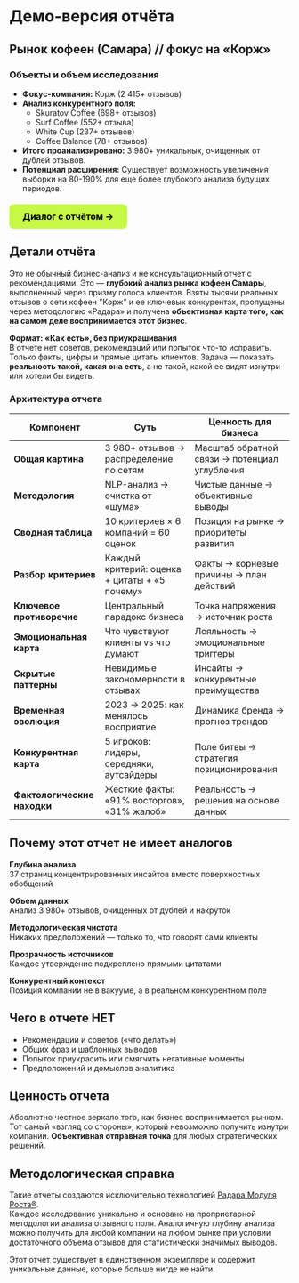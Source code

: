 # Демо-версия отчёта

## Рынок кофеен (Самара) // фокус на «Корж»

### Объекты и объем исследования

- **Фокус-компания:** Корж (2 415+ отзывов)
- **Анализ конкурентного поля:**
    - Skuratov Coffee (698+ отзывов)
    - Surf Coffee (552+ отзыва)
    - White Cup (237+ отзывов)
    - Coffee Balance (78+ отзывов)
- **Итого проанализировано:** 3 980+ уникальных, очищенных от дублей отзывов.
- **Потенциал расширения:** Существует возможность увеличения выборки на 80-190% для еще более глубокого анализа будущих периодов.

<div class="start-button-container">
  <a href="/radar/signal/coffee-points-smr-2025/dashboard" class="btn btn-primary">Диалог с отчётом →</a>
</div>

## Детали отчёта

Это не обычный бизнес-анализ и не консультационный отчет с рекомендациями. Это — **глубокий анализ рынка кофеен Самары**, выполненный через призму голоса клиентов. Взяты тысячи реальных отзывов о сети кофеен "Корж" и ее ключевых конкурентах, пропущены через методологию «Радара» и получена **объективная карта того, как на самом деле воспринимается этот бизнес**.

**Формат: «Как есть», без приукрашивания**  
В отчете нет советов, рекомендаций или попыток что-то исправить. Только факты, цифры и прямые цитаты клиентов. Задача — показать **реальность такой, какая она есть**, а не такой, какой ее видят изнутри или хотели бы видеть.

### Архитектура отчета

| Компонент                      | Суть                                          | Ценность для бизнеса                          |
| ------------------------------ | --------------------------------------------- | --------------------------------------------- |
| **Общая картина**           | 3 980+ отзывов → распределение по сетям       | Масштаб обратной связи → потенциал углубления |
| **Методология**             | NLP-анализ → очистка от «шума»                | Чистые данные → объективные выводы            |
| **Сводная таблица**         | 10 критериев × 6 компаний = 60 оценок         | Позиция на рынке → приоритеты развития        |
| **Разбор критериев**        | Каждый критерий: оценка + цитаты + «5 почему» | Факты → корневые причины → план действий      |
| **Ключевое противоречие**   | Центральный парадокс бизнеса                  | Точка напряжения → источник роста             |
| **Эмоциональная карта**     | Что чувствуют клиенты vs что думают           | Лояльность → эмоциональные триггеры           |
| **Скрытые паттерны**        | Невидимые закономерности в отзывах            | Инсайты → конкурентные преимущества           |
| **Временная эволюция**      | 2023 → 2025: как менялось восприятие          | Динамика бренда → прогноз трендов             |
| **Конкурентная карта**      | 5 игроков: лидеры, середняки, аутсайдеры      | Поле битвы → стратегия позиционирования       |
| **Фактологические находки** | Жесткие факты: «91% восторгов», «31% жалоб»   | Реальность → решения на основе данных         |

## Почему этот отчет не имеет аналогов

**Глубина анализа** <br>
37 страниц концентрированных инсайтов вместо поверхностных обобщений<br>

**Объем данных**<br>
Анализ 3 980+ отзывов, очищенных от дублей и накруток<br>

**Методологическая чистота**<br>
Никаких предположений — только то, что говорят сами клиенты <br>

**Прозрачность источников**<br>
Каждое утверждение подкреплено прямыми цитатами<br>

**Конкурентный контекст**<br>
Позиция компании не в вакууме, а в реальном конкурентном поле<br>

## Чего в отчете НЕТ

- Рекомендаций и советов («что делать»)
- Общих фраз и шаблонных выводов
- Попыток приукрасить или смягчить негативные моменты
- Предположений и домыслов аналитика

## Ценность отчета

Абсолютно честное зеркало того, как бизнес воспринимается рынком. Тот самый «взгляд со стороны», который невозможно получить изнутри компании. **Объективная отправная точка** для любых стратегических решений.

## Методологическая справка

Такие отчеты создаются исключительно технологией [Радара Модуля Роста®](/radar/overview). <br>
Каждое исследование уникально и основано на проприетарной методологии анализа отзывного поля. Аналогичную глубину анализа можно получить для любой компании на любом рынке при условии достаточного объема отзывов для статистически значимых выводов.

Этот отчет существует в единственном экземпляре и содержит уникальные данные, которые больше нигде не найти.

<style>
/* --- ОБЩИЕ СТИЛИ ДЛЯ ВСЕХ КНОПОК --- */
.btn {
  display: inline-block;
  padding: 12px 24px;
  border-radius: 8px;
  font-weight: 700;
  font-size: 16px;
  text-align: center;
  text-decoration: none;
  transition: all 0.3s ease;
  cursor: pointer;
  border: none;
  margin: 10px 0;
}

.btn:hover {
  transform: translateY(-2px);
  text-decoration: none !important;
}

/* --- СТИЛЬ 1: ОСНОВНАЯ КНОПКА (ЯРКАЯ) --- */
.btn-primary {
  background-color: #C5F946; /* Яркий лаймовый */
  color: #000 !important;
}

.btn-primary:hover {
  background-color: #347b6c; /* Темный при наведении */
  color: white !important;
}

/* --- СТИЛЬ 2: ВТОРОСТЕПЕННАЯ КНОПКА (ТЕМНАЯ) --- */
.btn-secondary {
  background-color: #347b6c; /* Темный */
  color: white !important;
}

.btn-secondary:hover {
  background-color: #C5F946; /* Яркий при наведении */
  color: #000 !important;
}

/* --- Контейнер для отдельной кнопки --- */
.start-button-container {
  margin: 20px 0;
  text-align: left;
}

.start-button-container .btn {
  display: inline-block;
  margin: 0;
}
</style>
